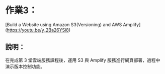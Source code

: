 # 作業3：
[Build a Website using Amazon S3(Versioning) and AWS Amplify] (https://youtu.be/y_2Ba26YSi8)
## 說明：
在完成第 3 堂雲端服務課程後，運用 S3 與 Amplify 服務進行網頁部署，過程中演示版本控制功能。
